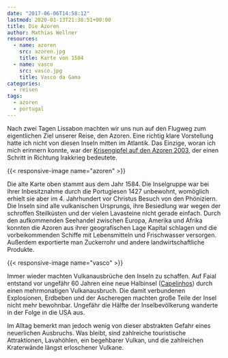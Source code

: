 ```yaml
---
date: "2017-06-06T14:58:12"
lastmod: 2020-01-13T21:38:51+00:00
title: Die Azoren
author: Mathias Wellner
resources:
  - name: azoren
    src: azoren.jpg
    title: Karte von 1584
  - name: vasco
    src: vasco.jpg
    title: Vasco da Gama
categories:
  - reisen
tags:
  - azoren
  - portugal
---
```

Nach zwei Tagen Lissabon machten wir uns nun auf den Flugweg zum eigentlichen Ziel unserer Reise, den Azoren. Eine richtig klare Vorstellung hatte ich nicht von diesen Inseln mitten im Atlantik. Das Einzige, woran ich mich erinnern konnte, war der [Krisengipfel auf den Azoren 2003](http://www.faz.net/aktuell/politik/bush-blair-und-aznar-sondergipfel-zu-irak-auf-den-azoren-189515.html), der einen Schritt in Richtung Irakkrieg bedeutete. 

<!--more-->

{{< responsive-image name="azoren" >}}

Die alte Karte oben stammt aus dem Jahr 1584. Die Inselgruppe war bei ihrer Inbesitznahme durch die Portugiesen 1427 unbewohnt, womöglich erhielt sie aber im 4. Jahrhundert vor Christus Besuch von den Phöniziern. Die Inseln sind alle vulkanischen Ursprungs, ihre Besiedlung war wegen der schroffen Steilküsten und der vielen Lavasteine nicht gerade einfach. Durch den aufkommenden Seehandel zwischen Europa, Amerika und Afrika konnten die Azoren aus ihrer geografischen Lage Kapital schlagen und die vorbeikommenden Schiffe mit Lebensmitteln und Frischwasser versorgen. Außerdem exportierte man Zuckerrohr und andere landwirtschaftliche Produkte. 

{{< responsive-image name="vasco" >}}

Immer wieder machten Vulkanausbrüche den Inseln zu schaffen. Auf Faial entstand vor ungefähr 60 Jahren eine neue Halbinsel ([Capelinhos](https://de.wikipedia.org/wiki/Capelinhos)) durch einen mehrmonatigen Vulkanausbruch. Die damit verbundenen Explosionen, Erdbeben und der Ascheregen machten große Teile der Insel nicht mehr bewohnbar. Ungefähr die Hälfte der Inselbevölkerung wanderte in der Folge in die USA aus. 

Im Alltag bemerkt man jedoch wenig von dieser abstrakten Gefahr eines neuerlichen Ausbruchs. Was bleibt, sind zahlreiche touristische Attraktionen, Lavahöhlen, ein begehbarer Vulkan, und die zahlreichen Kraterwände längst erloschener Vulkane. 
